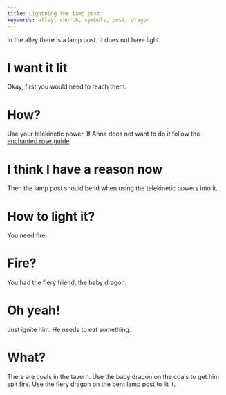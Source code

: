 ```yaml
---
title: Lightning the lamp post
keywords: alley, church, symbols, post, dragon
---
```


In the alley there is a lamp post. It does not have light.

# I want it lit
Okay, first you would need to reach them.

# How?
Use your telekinetic power. If Anna does not want to do it follow the [enchanted rose guide](024-enchanted-rose.md).

# I think I have a reason now
Then the lamp post should bend when using the telekinetic powers into it.

# How to light it?
You need fire.

# Fire?
You had the fiery friend, the baby dragon.

# Oh yeah!
Just ignite him. He needs to eat something.

# What?
There are coals in the tavern. Use the baby dragon on the coals to get him spit fire. Use the fiery dragon on the bent lamp post to lit it.
